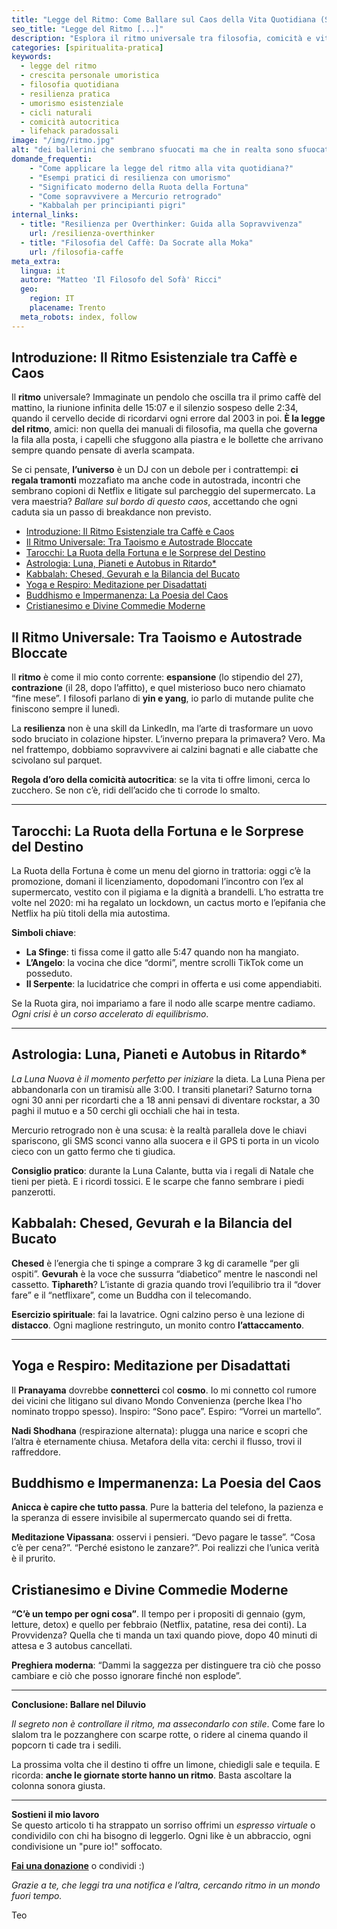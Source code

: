 ```yaml
---
title: "Legge del Ritmo: Come Ballare sul Caos della Vita Quotidiana (Senza Rompere i Mobili)"
seo_title: "Legge del Ritmo [...]"
description: "Esplora il ritmo universale tra filosofia, comicità e vita reale: dagli insegnamenti della Kabbalah agli autobus in ritardo, una guida anticonvenzionale per sopravvivere ai cicli esistenziali con ironia e 3 caffè al giorno."
categories: [spiritualita-pratica]
keywords: 
  - legge del ritmo
  - crescita personale umoristica
  - filosofia quotidiana
  - resilienza pratica
  - umorismo esistenziale
  - cicli naturali
  - comicità autocritica
  - lifehack paradossali
image: "/img/ritmo.jpg"
alt: "dei ballerini che sembrano sfuocati ma che in realta sono sfuocati perche si stanno muovendo"
domande_frequenti:
    - "Come applicare la legge del ritmo alla vita quotidiana?"
    - "Esempi pratici di resilienza con umorismo"
    - "Significato moderno della Ruota della Fortuna"
    - "Come sopravvivere a Mercurio retrogrado"
    - "Kabbalah per principianti pigri"
internal_links:
  - title: "Resilienza per Overthinker: Guida alla Sopravvivenza"
    url: /resilienza-overthinker
  - title: "Filosofia del Caffè: Da Socrate alla Moka"
    url: /filosofia-caffe
meta_extra:
  lingua: it
  autore: "Matteo 'Il Filosofo del Sofà' Ricci"
  geo: 
    region: IT
    placename: Trento
  meta_robots: index, follow
---
```


## Introduzione: Il Ritmo Esistenziale tra Caffè e Caos 

Il **ritmo** universale? Immaginate un pendolo che oscilla tra il primo caffè del mattino, la riunione infinita delle 15:07 e il silenzio sospeso delle 2:34, quando il cervello decide di ricordarvi ogni errore dal 2003 in poi. **È la legge del ritmo**, amici: non quella dei manuali di filosofia, ma quella che governa la fila alla posta, i capelli che sfuggono alla piastra e le bollette che arrivano sempre quando pensate di averla scampata.  

Se ci pensate, **l’universo** è un DJ con un debole per i contrattempi: **ci regala tramonti** mozzafiato ma anche code in autostrada, incontri che sembrano copioni di Netflix e litigate sul parcheggio del supermercato. La vera maestria? *Ballare sul bordo di questo caos*, accettando che ogni caduta sia un passo di breakdance non previsto.  

- [Introduzione: Il Ritmo Esistenziale tra Caffè e Caos](#introduzione-il-ritmo-esistenziale-tra-caffè-e-caos)
- [Il Ritmo Universale: Tra Taoismo e Autostrade Bloccate](#il-ritmo-universale-tra-taoismo-e-autostrade-bloccate)
- [Tarocchi: La Ruota della Fortuna e le Sorprese del Destino](#tarocchi-la-ruota-della-fortuna-e-le-sorprese-del-destino)
- [Astrologia: Luna, Pianeti e Autobus in Ritardo\*](#astrologia-luna-pianeti-e-autobus-in-ritardo)
- [Kabbalah: Chesed, Gevurah e la Bilancia del Bucato](#kabbalah-chesed-gevurah-e-la-bilancia-del-bucato)
- [Yoga e Respiro: Meditazione per Disadattati](#yoga-e-respiro-meditazione-per-disadattati)
- [Buddhismo e Impermanenza: La Poesia del Caos](#buddhismo-e-impermanenza-la-poesia-del-caos)
- [Cristianesimo e Divine Commedie Moderne](#cristianesimo-e-divine-commedie-moderne)


## Il Ritmo Universale: Tra Taoismo e Autostrade Bloccate  

Il **ritmo** è come il mio conto corrente: **espansione** (lo stipendio del 27), **contrazione** (il 28, dopo l’affitto), e quel misterioso buco nero chiamato “fine mese”. I filosofi parlano di **yin e yang**, io parlo di mutande pulite che finiscono sempre il lunedì.  

La **resilienza** non è una skill da LinkedIn, ma l’arte di trasformare un uovo sodo bruciato in colazione hipster. L’inverno prepara la primavera? Vero. Ma nel frattempo, dobbiamo sopravvivere ai calzini bagnati e alle ciabatte che scivolano sul parquet.  

**Regola d’oro della comicità autocritica**: se la vita ti offre limoni, cerca lo zucchero. Se non c’è, ridi dell’acido che ti corrode lo smalto.  

---

## Tarocchi: La Ruota della Fortuna e le Sorprese del Destino  

La Ruota della Fortuna è come un menu del giorno in trattoria: oggi c’è la promozione, domani il licenziamento, dopodomani l’incontro con l’ex al supermercato, vestito con il pigiama e la dignità a brandelli. L’ho estratta tre volte nel 2020: mi ha regalato un lockdown, un cactus morto e l’epifania che Netflix ha più titoli della mia autostima.  

**Simboli chiave**:  
- **La Sfinge**: ti fissa come il gatto alle 5:47 quando non ha mangiato.  
- **L’Angelo**: la vocina che dice “dormi”, mentre scrolli TikTok come un posseduto.  
- **Il Serpente**: la lucidatrice che compri in offerta e usi come appendiabiti.  

Se la Ruota gira, noi impariamo a fare il nodo alle scarpe mentre cadiamo. *Ogni crisi è un corso accelerato di equilibrismo*.  

---

## Astrologia: Luna, Pianeti e Autobus in Ritardo*

*La Luna Nuova è il momento perfetto per iniziare* la dieta. La Luna Piena per abbandonarla con un tiramisù alle 3:00. I transiti planetari? Saturno torna ogni 30 anni per ricordarti che a 18 anni pensavi di diventare rockstar, a 30 paghi il mutuo e a 50 cerchi gli occhiali che hai in testa.  

Mercurio retrogrado non è una scusa: è la realtà parallela dove le chiavi spariscono, gli SMS sconci vanno alla suocera e il GPS ti porta in un vicolo cieco con un gatto fermo che ti giudica.  

**Consiglio pratico**: durante la Luna Calante, butta via i regali di Natale che tieni per pietà. E i ricordi tossici. E le scarpe che fanno sembrare i piedi panzerotti.  


## Kabbalah: Chesed, Gevurah e la Bilancia del Bucato  

**Chesed** è l’energia che ti spinge a comprare 3 kg di caramelle “per gli ospiti”. **Gevurah** è la voce che sussurra “diabetico” mentre le nascondi nel cassetto. **Tiphareth**? L’istante di grazia quando trovi l’equilibrio tra il “dover fare” e il “netflixare”, come un Buddha con il telecomando.  

**Esercizio spirituale**: fai la lavatrice. Ogni calzino perso è una lezione di **distacco**. Ogni maglione restringuto, un monito contro **l’attaccamento**.  

---

## Yoga e Respiro: Meditazione per Disadattati 

Il **Pranayama** dovrebbe **connetterci** col **cosmo**. Io mi connetto col rumore dei vicini che litigano sul divano Mondo Convenienza (perche Ikea l'ho nominato troppo spesso). Inspiro: “Sono pace”. Espiro: “Vorrei un martello”.  

**Nadi Shodhana** (respirazione alternata): plugga una narice e scopri che l’altra è eternamente chiusa. Metafora della vita: cerchi il flusso, trovi il raffreddore.  

## Buddhismo e Impermanenza: La Poesia del Caos  

**Anicca è capire che tutto passa**. Pure la batteria del telefono, la pazienza e la speranza di essere invisibile al supermercato quando sei di fretta.  

**Meditazione Vipassana**: osservi i pensieri. “Devo pagare le tasse”. “Cosa c’è per cena?”. “Perché esistono le zanzare?”. Poi realizzi che l’unica verità è il prurito.  

## Cristianesimo e Divine Commedie Moderne  

**“C’è un tempo per ogni cosa”**. Il tempo per i propositi di gennaio (gym, letture, detox) e quello per febbraio (Netflix, patatine, resa dei conti). La Provvidenza? Quella che ti manda un taxi quando piove, dopo 40 minuti di attesa e 3 autobus cancellati.  

**Preghiera moderna**: “Dammi la saggezza per distinguere tra ciò che posso cambiare e ciò che posso ignorare finché non esplode”.  

---

**Conclusione: Ballare nel Diluvio**  

*Il segreto non è controllare il ritmo, ma assecondarlo con stile*. Come fare lo slalom tra le pozzanghere con scarpe rotte, o ridere al cinema quando il popcorn ti cade tra i sedili.  

La prossima volta che il destino ti offre un limone, chiedigli sale e tequila. E ricorda: **anche le giornate storte hanno un ritmo**. Basta ascoltare la colonna sonora giusta.   

--- 
**Sostieni il mio lavoro**  
Se questo articolo ti ha strappato un sorriso offrimi un *espresso virtuale* o condividilo con chi ha bisogno di leggerlo. Ogni like è un abbraccio, ogni condivisione un "pure io!" soffocato.  

[**Fai una donazione**](https://www.paypal.me/pythonmat) o condividi :)

*Grazie a te, che leggi tra una notifica e l’altra, cercando ritmo in un mondo fuori tempo.*

Teo
